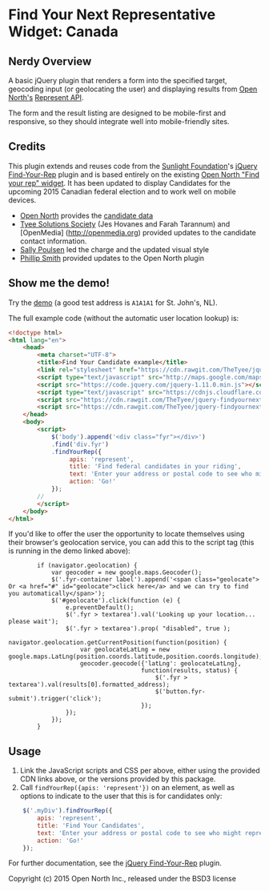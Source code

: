 # Find Your Next Representative Widget: Canada


## Nerdy Overview

A basic jQuery plugin that renders a form into the specified target, geocoding input (or geolocating the user) and displaying results from [Open North's](http://opennorth.ca/) [Represent API](https://represent.opennorth.ca/).

The form and the result listing are designed to be mobile-first and responsive, so they should integrate well into mobile-friendly sites.

## Credits

This plugin extends and reuses code from the [Sunlight Foundation](https://sunlightfoundation.com/)'s [jQuery Find-Your-Rep](https://github.com/sunlightlabs/jquery-findyourrep) plugin and is based entirely on the existing [Open North "Find your rep" widget](https://github.com/opennorth/jquery-findyourrep-ca). It has been updated to display Candidates for the upcoming 2015 Canadian federal election and to work well on mobile devices.

* [Open North](http://www.opennorth.ca/) provides the [candidate data](http://represent.opennorth.ca/)
* [Tyee Solutions Society](http://www.tyeesolutions.org/) (Jes Hovanes and Farah Tarannum) and [OpenMedia] (http://openmedia.org) provided updates to the candidate contact information.
* [Sally Poulsen](https://github.com/kidcompassion) led the charge and the updated visual style
* [Phillip Smith](https://github.com/phillipadsmith) provided updates to the Open North plugin

## Show me the demo!

Try the [demo](http://thetyee.github.io/jquery-findyournextrep-ca/) (a good test address is `A1A1A1` for St. John's, NL). 

The full example code (without the automatic user location lookup) is:

```html
<!doctype html>
<html lang="en">
    <head>
        <meta charset="UTF-8">
        <title>Find Your Candidate example</title>
        <link rel="stylesheet" href="https://cdn.rawgit.com/TheTyee/jquery-findyournextrep-ca/release/v1.0.0/dist/css/jquery.findyournextrep.min.css" />
        <script type="text/javascript" src="http://maps.google.com/maps/api/js?sensor=false"></script>
        <script src="https://code.jquery.com/jquery-1.11.0.min.js"></script>
        <script type="text/javascript" src="https://cdnjs.cloudflare.com/ajax/libs/handlebars.js/4.0.2/handlebars.min.js"></script>
        <script src="https://cdn.rawgit.com/TheTyee/jquery-findyournextrep-ca/release/v1.0.0/dist/js/jquery.findyourrep-pack.min.js"></script>
        <script src="https://cdn.rawgit.com/TheTyee/jquery-findyournextrep-ca/release/v1.0.0/dist/js/jquery.findyourcandidate.ca.min.js"></script>
    </head>
    <body>
        <script>
            $('body').append('<div class="fyr"></div>')
            .find('div.fyr')
            .findYourRep({
                 apis: 'represent',
                 title: 'Find federal candidates in your riding',
                 text: 'Enter your address or postal code to see who might represent you.',
                 action: 'Go!'
            });
        // 
        </script>
    </body>
</html>
```

If you'd like to offer the user the opportunity to locate themselves using their browser's geolocation service, you can add this to the script tag (this is running in the demo linked above):

```
        if (navigator.geolocation) {
            var geocoder = new google.maps.Geocoder();
            $('.fyr-container label').append('<span class="geolocate"> Or <a href="#" id="geolocate">click here</a> and we can try to find you automatically</span>');
            $('#geolocate').click(function (e) {
                e.preventDefault();
                $('.fyr > textarea').val('Looking up your location... please wait');
                $('.fyr > textarea').prop( "disabled", true );
                navigator.geolocation.getCurrentPosition(function(position) {
                    var geolocateLatLng = new google.maps.LatLng(position.coords.latitude,position.coords.longitude);
                    geocoder.geocode({'latLng': geolocateLatLng},
                                     function(results, status) {
                                         $('.fyr >  textarea').val(results[0].formatted_address);
                                         $('button.fyr-submit').trigger('click');
                                     });
                });
            });
        }
```

## Usage

1. Link the JavaScript scripts and CSS per above, either using the provided CDN links above, or the versions provided by this package.
1. Call `findYourRep({apis: 'represent'})` on an element, as well as options to indicate to the user that this is for candidates only:

```javascript
    $('.myDiv').findYourRep({
        apis: 'represent',
        title: 'Find Your Candidates',
        text: 'Enter your address or postal code to see who might represent you.',
        action: 'Go!'
    });
```

For further documentation, see the [jQuery Find-Your-Rep](https://github.com/sunlightlabs/jquery-findyourrep#readme) plugin.

Copyright (c) 2015 Open North Inc., released under the BSD3 license
